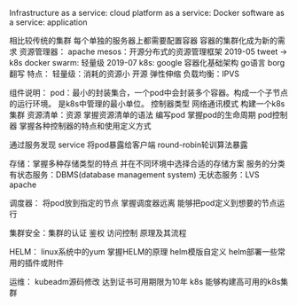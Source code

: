 Infrastructure as a service: cloud
platform as a service: Docker
software as a service: application

相比较传统的集群
每个单独的服务器上都需要配置容器
容器的集群化成为新的需求
资源管理器：
apache mesos：开源分布式的资源管理框架 2019-05 tweet -> k8s
docker swarm: 轻量级 2019-07 
k8s: google 容器化基础架构 go语言 borg翻写
特点：
轻量级：消耗的资源小
开源
弹性伸缩
负载均衡：IPVS

组件说明：
pod：最小的封装集合，一个pod中会封装多个容器。构成一个子节点的运行环境。
是k8s中管理的最小单位。
控制器类型 
网络通讯模式
构建一个k8s集群
资源清单：资源 掌握资源清单的语法 编写pod 掌握pod的生命周期
pod控制器 掌握各种控制器的特点和使用定义方式

通过服务发现 service 将pod暴露给客户端 round-robin轮训算法暴露

存储：掌握多种存储类型的特点 并在不同环境中选择合适的存储方案
服务的分类
有状态服务：DBMS(database management system)
无状态服务：LVS apache

调度器： 将pod放到指定的节点
掌握调度器远离 能够把pod定义到想要的节点运行

集群安全：集群的认证 鉴权 访问控制 原理及其流程

HELM： linux系统中的yum 掌握HELM的原理 helm模版自定义 helm部署一些常用的插件或附件
 
运维：
kubeadm源码修改 达到证书可用期限为10年 
k8s 能够构建高可用的k8s集群 